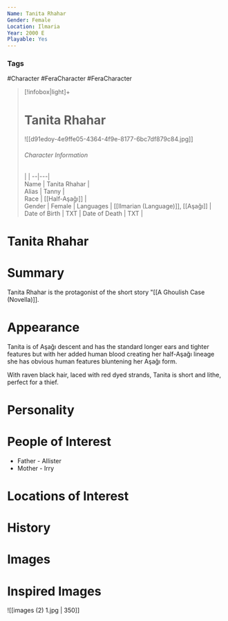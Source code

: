 ```yaml
---
Name: Tanita Rhahar  
Gender: Female
Location: Ilmaria
Year: 2000 E
Playable: Yes
---
```


### Tags
#Character #FeraCharacter #FeraCharacter 

> [!infobox|light]+  
> # Tanita Rhahar  
> ![[d91edoy-4e9ffe05-4364-4f9e-8177-6bc7df879c84.jpg]]
> ###### Character Information
>  |   |
> --|---|  
> Name | Tanita Rhahar |  
> Alias | Tanny |  
> Race | [[Half-Aşağı]] |  
> Gender | Female |
> Languages | [[Ilmarian (Language)]], [[Aşağı]] |
> Date of Birth | TXT |
> Date of Death | TXT |

# Tanita Rhahar

# Summary
Tanita Rhahar is the protagonist of the short story "[[A Ghoulish Case (Novella)]].

# Appearance
Tanita is of Aşağı descent and has the standard longer ears and tighter features but with her added human blood creating her half-Aşağı lineage she has obvious human features bluntening her Aşağı form. 

With raven black hair, laced with red dyed strands, Tanita is short and lithe, perfect for a thief. 

# Personality

# People of Interest
 - Father - Allister
 - Mother - Irry

# Locations of Interest

# History

# Images

# Inspired Images
![[images (2) 1.jpg | 350]]